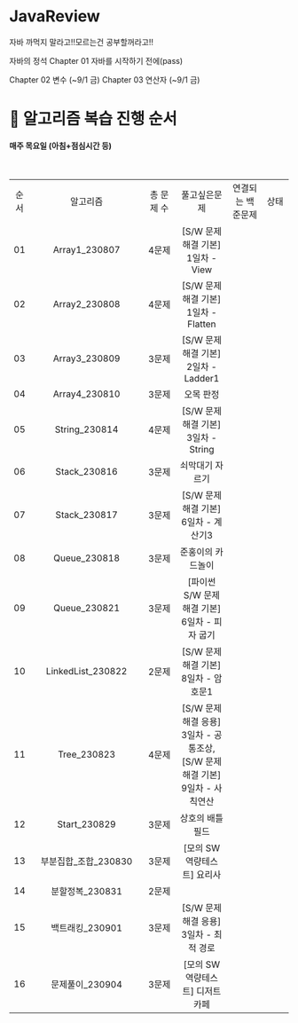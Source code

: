 # JavaReview
자바 까먹지 말라고!!모르는건 공부할꺼라고!!

자바의 정석
Chapter 01 자바를 시작하기 전에(pass)

Chapter 02 변수 (~9/1 금)
Chapter 03 연산자 (~9/1 금)

# 📖 알고리즘 복습 진행 순서
#### 매주 목요일 (아침+점심시간 등)

<br/>

<table>
  <tr>
    <td align="center">순서</td>
    <td align="center">알고리즘</td>
    <td align="center">총 문제 수</td>
    <td align="center">풀고싶은문제</td>
    <td align="center">연결되는 백준문제</td>
    <td align="center">상태</td>
  </tr>
  <tr>
    <td align="center">01</td>
    <td align="center" width="300px">Array1_230807</td>
    <td align="center" width="110px">4문제</td>
    <td align="center" width="120px">[S/W 문제해결 기본] 1일차 - View</td>
    <td align="center" width="120px"></td>
    <td align="center" width="70px"></td>
  </tr>
  <tr>
    <td align="center">02</td>
    <td align="center" width="300px">Array2_230808</td>
    <td align="center" width="110px">4문제</td>
    <td align="center" width="120px">[S/W 문제해결 기본] 1일차 - Flatten</td>
    <td align="center" width="120px"></td>
    <td align="center" width="80px"></td>
  </tr>
  <tr>
    <td align="center">03</td>
    <td align="center" width="300px">Array3_230809</td>
    <td align="center" width="110px">3문제</td>
    <td align="center" width="120px">[S/W 문제해결 기본] 2일차 - Ladder1 </td>
    <td align="center" width="120px"></td>
    <td align="center" width="80px"></td>
  </tr>
  <tr>
    <td align="center">04</td>
    <td align="center" width="300px">Array4_230810</td>
    <td align="center" width="110px">3문제</td>
    <td align="center" width="120px">오목 판정</td>
    <td align="center" width="120px"></td>
    <td align="center" width="80px"></td>
  </tr><tr>
    <td align="center">05</td>
    <td align="center" width="300px">String_230814</td>
    <td align="center" width="110px">4문제</td>
    <td align="center" width="120px">[S/W 문제해결 기본] 3일차 - String</td>
    <td align="center" width="120px"></td>
    <td align="center" width="80px"></td>
  </tr>
  <tr>
    <td align="center">06</td>
    <td align="center" width="300px">Stack_230816</td>
    <td align="center" width="110px">3문제</td>
    <td align="center" width="120px">쇠막대기 자르기</td>
    <td align="center" width="120px"></td>
    <td align="center" width="80px"></td>
  </tr>
  <tr>
    <td align="center">07</td>
    <td align="center" width="300px">Stack_230817</td>
    <td align="center" width="110px">3문제</td>
    <td align="center" width="120px">[S/W 문제해결 기본] 6일차 - 계산기3</td>
    <td align="center" width="120px"></td>
    <td align="center" width="80px"></td>
  </tr>
  <tr>
    <td align="center">08</td>
    <td align="center" width="300px">Queue_230818</td>
    <td align="center" width="110px">3문제</td>
    <td align="center" width="120px">준홍이의 카드놀이</td>
    <td align="center" width="120px"></td>
    <td align="center" width="80px"></td>
  </tr>
  <tr>
    <td align="center">09</td>
    <td align="center" width="300px">Queue_230821</td>
    <td align="center" width="110px">3문제</td>
    <td align="center" width="120px">[파이썬 S/W 문제해결 기본] 6일차 - 피자 굽기</td>
    <td align="center" width="120px"></td>
    <td align="center" width="80px"></td>
  </tr>
  <tr>
    <td align="center">10</td>
    <td align="center" width="300px">LinkedList_230822</td>
    <td align="center" width="110px">2문제</td>
    <td align="center" width="120px">[S/W 문제해결 기본] 8일차 - 암호문1</td>
    <td align="center" width="120px"></td>
    <td align="center" width="80px"></td>
  </tr>
  <tr>
    <td align="center">11</td>
    <td align="center" width="300px">Tree_230823</td>
    <td align="center" width="110px">4문제</td>
    <td align="center" width="120px">[S/W 문제해결 응용] 3일차 - 공통조상, [S/W 문제해결 기본] 9일차 - 사칙연산</td>
    <td align="center" width="120px"></td>
    <td align="center" width="80px"></td>
  </tr>
  <tr>
    <td align="center">12</td>
    <td align="center" width="300px">Start_230829</td>
    <td align="center" width="110px">3문제</td>
    <td align="center" width="120px">상호의 배틀필드</td>
    <td align="center" width="120px"></td>
    <td align="center" width="80px"></td>
  </tr>
  <tr>
    <td align="center">13</td>
    <td align="center" width="300px">부분집합_조합_230830</td>
    <td align="center" width="110px">3문제</td>
    <td align="center" width="120px">[모의 SW 역량테스트] 요리사</td>
    <td align="center" width="120px"></td>
    <td align="center" width="80px"></td>
  </tr>
  <tr>
    <td align="center">14</td>
    <td align="center" width="300px">분할정복_230831</td>
    <td align="center" width="110px">2문제</td>
    <td align="center" width="120px"></td>
    <td align="center" width="120px"></td>
    <td align="center" width="80px"></td>
  </tr>
  <tr>
    <td align="center">15</td>
    <td align="center" width="300px">백트래킹_230901</td>
    <td align="center" width="110px">3문제</td>
    <td align="center" width="120px">[S/W 문제해결 응용] 3일차 - 최적 경로</td>
    <td align="center" width="120px"></td>
    <td align="center" width="80px"></td>
  </tr>
  <tr>
    <td align="center">16</td>
    <td align="center" width="300px">문제풀이_230904</td>
    <td align="center" width="110px">3문제</td>
    <td align="center" width="120px">[모의 SW 역량테스트] 디저트 카페</td>
    <td align="center" width="120px"></td>
    <td align="center" width="80px"></td>
  </tr>
</table>

<br/><br/>
